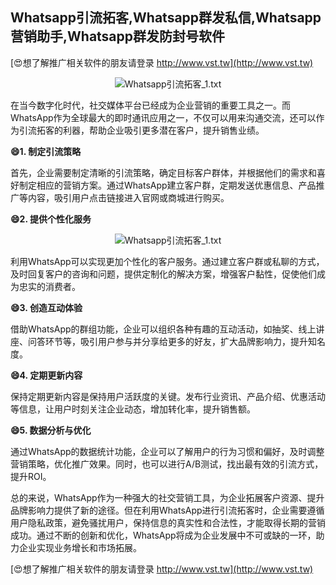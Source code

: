 ## **Whatsapp引流拓客,Whatsapp群发私信,Whatsapp营销助手,Whatsapp群发防封号软件**

[😍想了解推广相关软件的朋友请登录 http://www.vst.tw](http://www.vst.tw)

 <center><img src="https://vst.tw/MP4/tuiguang/png/0.png" alt="Whatsapp引流拓客_1.txt"></center>

在当今数字化时代，社交媒体平台已经成为企业营销的重要工具之一。而WhatsApp作为全球最大的即时通讯应用之一，不仅可以用来沟通交流，还可以作为引流拓客的利器，帮助企业吸引更多潜在客户，提升销售业绩。

**😄1. 制定引流策略**

首先，企业需要制定清晰的引流策略，确定目标客户群体，并根据他们的需求和喜好制定相应的营销方案。通过WhatsApp建立客户群，定期发送优惠信息、产品推广等内容，吸引用户点击链接进入官网或商城进行购买。

**😄2. 提供个性化服务**

 <center><img src="https://vst.tw/MP4/tuiguang/png/3.png" alt="Whatsapp引流拓客_1.txt"></center>

利用WhatsApp可以实现更加个性化的客户服务。通过建立客户群或私聊的方式，及时回复客户的咨询和问题，提供定制化的解决方案，增强客户黏性，促使他们成为忠实的消费者。

**😄3. 创造互动体验**

借助WhatsApp的群组功能，企业可以组织各种有趣的互动活动，如抽奖、线上讲座、问答环节等，吸引用户参与并分享给更多的好友，扩大品牌影响力，提升知名度。

**😄4. 定期更新内容**

保持定期更新内容是保持用户活跃度的关键。发布行业资讯、产品介绍、优惠活动等信息，让用户时刻关注企业动态，增加转化率，提升销售额。

**😄5. 数据分析与优化**

通过WhatsApp的数据统计功能，企业可以了解用户的行为习惯和偏好，及时调整营销策略，优化推广效果。同时，也可以进行A/B测试，找出最有效的引流方式，提升ROI。

总的来说，WhatsApp作为一种强大的社交营销工具，为企业拓展客户资源、提升品牌影响力提供了新的途径。但在利用WhatsApp进行引流拓客时，企业需要遵循用户隐私政策，避免骚扰用户，保持信息的真实性和合法性，才能取得长期的营销成功。通过不断的创新和优化，WhatsApp将成为企业发展中不可或缺的一环，助力企业实现业务增长和市场拓展。

[😍想了解推广相关软件的朋友请登录 http://www.vst.tw](http://www.vst.tw)



